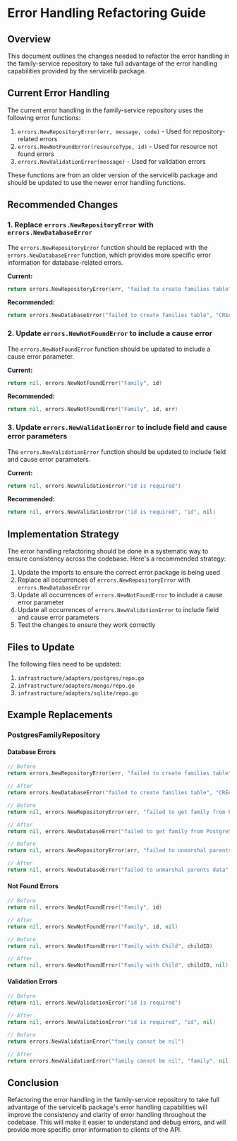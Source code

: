 # Error Handling Refactoring Guide

## Overview

This document outlines the changes needed to refactor the error handling in the family-service repository to take full advantage of the error handling capabilities provided by the servicelib package.

## Current Error Handling

The current error handling in the family-service repository uses the following error functions:

1. `errors.NewRepositoryError(err, message, code)` - Used for repository-related errors
2. `errors.NewNotFoundError(resourceType, id)` - Used for resource not found errors
3. `errors.NewValidationError(message)` - Used for validation errors

These functions are from an older version of the servicelib package and should be updated to use the newer error handling functions.

## Recommended Changes

### 1. Replace `errors.NewRepositoryError` with `errors.NewDatabaseError`

The `errors.NewRepositoryError` function should be replaced with the `errors.NewDatabaseError` function, which provides more specific error information for database-related errors.

**Current:**
```go
return errors.NewRepositoryError(err, "failed to create families table", "POSTGRES_ERROR")
```

**Recommended:**
```go
return errors.NewDatabaseError("failed to create families table", "CREATE", "families", err)
```

### 2. Update `errors.NewNotFoundError` to include a cause error

The `errors.NewNotFoundError` function should be updated to include a cause error parameter.

**Current:**
```go
return nil, errors.NewNotFoundError("Family", id)
```

**Recommended:**
```go
return nil, errors.NewNotFoundError("Family", id, err)
```

### 3. Update `errors.NewValidationError` to include field and cause error parameters

The `errors.NewValidationError` function should be updated to include field and cause error parameters.

**Current:**
```go
return nil, errors.NewValidationError("id is required")
```

**Recommended:**
```go
return nil, errors.NewValidationError("id is required", "id", nil)
```

## Implementation Strategy

The error handling refactoring should be done in a systematic way to ensure consistency across the codebase. Here's a recommended strategy:

1. Update the imports to ensure the correct error package is being used
2. Replace all occurrences of `errors.NewRepositoryError` with `errors.NewDatabaseError`
3. Update all occurrences of `errors.NewNotFoundError` to include a cause error parameter
4. Update all occurrences of `errors.NewValidationError` to include field and cause error parameters
5. Test the changes to ensure they work correctly

## Files to Update

The following files need to be updated:

1. `infrastructure/adapters/postgres/repo.go`
2. `infrastructure/adapters/mongo/repo.go`
3. `infrastructure/adapters/sqlite/repo.go`

## Example Replacements

### PostgresFamilyRepository

#### Database Errors

```go
// Before
return errors.NewRepositoryError(err, "failed to create families table", "POSTGRES_ERROR")

// After
return errors.NewDatabaseError("failed to create families table", "CREATE", "families", err)
```

```go
// Before
return nil, errors.NewRepositoryError(err, "failed to get family from PostgreSQL", "POSTGRES_ERROR")

// After
return nil, errors.NewDatabaseError("failed to get family from PostgreSQL", "SELECT", "families", err)
```

```go
// Before
return nil, errors.NewRepositoryError(err, "failed to unmarshal parents data", "JSON_ERROR")

// After
return nil, errors.NewDatabaseError("failed to unmarshal parents data", "UNMARSHAL", "families", err)
```

#### Not Found Errors

```go
// Before
return nil, errors.NewNotFoundError("Family", id)

// After
return nil, errors.NewNotFoundError("Family", id, nil)
```

```go
// Before
return nil, errors.NewNotFoundError("Family with Child", childID)

// After
return nil, errors.NewNotFoundError("Family with Child", childID, nil)
```

#### Validation Errors

```go
// Before
return nil, errors.NewValidationError("id is required")

// After
return nil, errors.NewValidationError("id is required", "id", nil)
```

```go
// Before
return errors.NewValidationError("family cannot be nil")

// After
return errors.NewValidationError("family cannot be nil", "family", nil)
```

## Conclusion

Refactoring the error handling in the family-service repository to take full advantage of the servicelib package's error handling capabilities will improve the consistency and clarity of error handling throughout the codebase. This will make it easier to understand and debug errors, and will provide more specific error information to clients of the API.